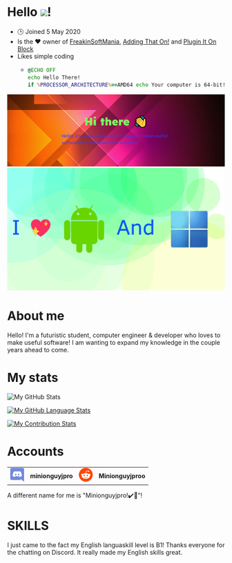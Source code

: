 # Hello <img src="https://media.tenor.com/images/822fb670841c6f6582fefbb82e338a50/tenor.gif" width="30px">!
* 🕒 Joined 5 May 2020
* Is the ❤️ owner of [FreakinSoftMania](https://github.com/FreakinSoftMania), [Adding That On!](https://github.com/Adding-That-On) and [Plugin It On Block](https://github.com/Pluging-it-on-block)
* Likes simple coding
  * ```bat
    @ECHO OFF
    echo Hello There!
    if %PROCESSOR_ARCHITECTURE%==AMD64 echo Your computer is 64-bit!
    ```

![Welcome!](./img/welcome-message.png)
![I love Android and Windows!](./img/android-and-windows-fan.png)
# About me
Hello! I'm a futuristic student, computer engineer & developer who loves to make useful software! I am wanting to expand my knowledge in the couple years ahead to come.
# My stats
![My GitHub Stats](https://github-readme-stats.vercel.app/api/?username=Minionguyjpro&count_private=true&theme=react&showicons=true)

[![My GitHub Language Stats](https://github-readme-stats.vercel.app/api/top-langs/?username=Minionguyjpro&langs_count=5&theme=react)]()

[![My Contribution Stats](https://github-contribution-stats.vercel.app/api/?username=Minionguyjpro)](https://github.com/Minionguyjpro/github-contribution-stats/)
# Accounts
<table>
  <tr>
    <td align="left"><img src="./img/discord.svg" alt="minionguyjpro" width="32" height="32"/></td><th>minionguyjpro</th>
    <td align="left"><img src="./img/reddit.svg" alt="Minionguyjproo" width="32" height="32"/></td><th>Minionguyjproo</th>
  </tr>
</table>
A different name for me is "Minionguyjpro!✔️👏"!

# SKILLS
I just came to the fact my English languaskill level is B1! Thanks everyone for the chatting on Discord. It really made my English skills great.

